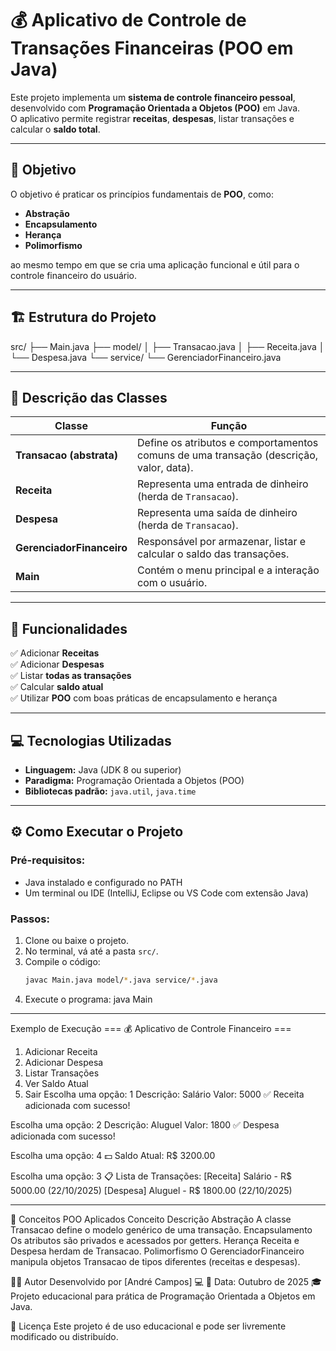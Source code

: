 # 💰 Aplicativo de Controle de Transações Financeiras (POO em Java)

Este projeto implementa um **sistema de controle financeiro pessoal**, desenvolvido com **Programação Orientada a Objetos (POO)** em Java.  
O aplicativo permite registrar **receitas**, **despesas**, listar transações e calcular o **saldo total**.

---

## 🧭 Objetivo

O objetivo é praticar os princípios fundamentais de **POO**, como:
- **Abstração**
- **Encapsulamento**
- **Herança**
- **Polimorfismo**

ao mesmo tempo em que se cria uma aplicação funcional e útil para o controle financeiro do usuário.

---

## 🏗️ Estrutura do Projeto

src/
├── Main.java
├── model/
│ ├── Transacao.java
│ ├── Receita.java
│ └── Despesa.java
└── service/
└── GerenciadorFinanceiro.java

---

## 🧩 Descrição das Classes

| Classe | Função |
|--------|--------|
| **Transacao (abstrata)** | Define os atributos e comportamentos comuns de uma transação (descrição, valor, data). |
| **Receita** | Representa uma entrada de dinheiro (herda de `Transacao`). |
| **Despesa** | Representa uma saída de dinheiro (herda de `Transacao`). |
| **GerenciadorFinanceiro** | Responsável por armazenar, listar e calcular o saldo das transações. |
| **Main** | Contém o menu principal e a interação com o usuário. |

---

## 🧠 Funcionalidades

✅ Adicionar **Receitas**  
✅ Adicionar **Despesas**  
✅ Listar **todas as transações**  
✅ Calcular **saldo atual**  
✅ Utilizar **POO** com boas práticas de encapsulamento e herança  

---

## 💻 Tecnologias Utilizadas

- **Linguagem:** Java (JDK 8 ou superior)  
- **Paradigma:** Programação Orientada a Objetos (POO)  
- **Bibliotecas padrão:** `java.util`, `java.time`  

---

## ⚙️ Como Executar o Projeto

### Pré-requisitos:
- Java instalado e configurado no PATH
- Um terminal ou IDE (IntelliJ, Eclipse ou VS Code com extensão Java)

### Passos:
1. Clone ou baixe o projeto.
2. No terminal, vá até a pasta `src/`.
3. Compile o código:
   ```bash
   javac Main.java model/*.java service/*.java
4. Execute o programa:
   java Main

---

Exemplo de Execução
=== 💰 Aplicativo de Controle Financeiro ===
1. Adicionar Receita
2. Adicionar Despesa
3. Listar Transações
4. Ver Saldo Atual
0. Sair
Escolha uma opção: 1
Descrição: Salário
Valor: 5000
✅ Receita adicionada com sucesso!

Escolha uma opção: 2
Descrição: Aluguel
Valor: 1800
✅ Despesa adicionada com sucesso!

Escolha uma opção: 4
💵 Saldo Atual: R$ 3200.00

Escolha uma opção: 3
📋 Lista de Transações:
[Receita] Salário - R$ 5000.00 (22/10/2025)
[Despesa] Aluguel - R$ 1800.00 (22/10/2025)

---

🧠 Conceitos POO Aplicados
Conceito	Descrição
Abstração	A classe Transacao define o modelo genérico de uma transação.
Encapsulamento	Os atributos são privados e acessados por getters.
Herança	Receita e Despesa herdam de Transacao.
Polimorfismo	O GerenciadorFinanceiro manipula objetos Transacao de tipos diferentes (receitas e despesas).

👨‍💻 Autor
Desenvolvido por [André Campos] 💻
📅 Data: Outubro de 2025
🎓 Projeto educacional para prática de Programação Orientada a Objetos em Java.

📝 Licença
Este projeto é de uso educacional e pode ser livremente modificado ou distribuído.

